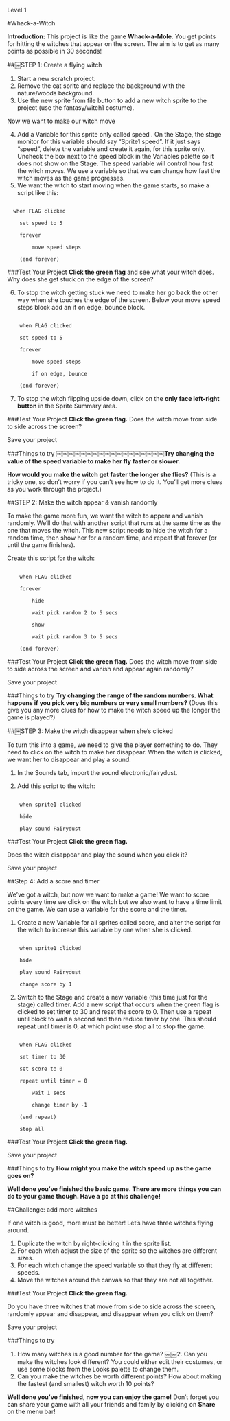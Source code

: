 Level 1

#Whack-a-Witch

__Introduction:__
This project is like the game __Whack-a-Mole__. You get points for hitting the witches that appear on the screen. The aim is to get as many points as possible in 30 seconds!

##￼STEP 1: Create a flying witch

1. Start a new scratch project.
2. Remove the cat sprite and replace the background with the nature/woods
background.
3. Use the new sprite from file button to add a new witch
sprite to the project (use the fantasy/witch1 costume). 

Now we want to make our witch move

4. Add a Variable for this sprite only called speed .
On the Stage, the stage monitor for this variable should say “Sprite1 speed”.
If it just says “speed”, delete the variable and create it again, for this sprite only. Uncheck the box next to the speed block in the
Variables palette so it does not show on the Stage.
The speed variable will control how fast the witch moves. We use a variable so that we can change how fast the witch moves as the game progresses.
5. We want the witch to start moving when the game starts, so make a script like this:

```scratch

  when FLAG clicked

	set speed to 5

	forever

		move speed steps

	(end forever)
```
		
###Test Your Project
__Click the green flag__ and see what your witch does. Why does she get stuck on the edge of the screen?

6. To stop the witch getting stuck we need to make her go back the other way when she touches the edge of the screen. Below your
move speed steps block add an if on edge, bounce block.

```scratch

	when FLAG clicked

	set speed to 5

	forever

		move speed steps

		if on edge, bounce

	(end forever)
```
7. To stop the witch flipping upside down, click on the __only face left-right button__ in the Sprite Summary area.

###Test Your Project
__Click the green flag.__ 
Does the witch move from side to side across the screen?

Save your project

###Things to try
￼￼￼￼￼￼￼￼￼￼￼￼￼￼￼￼￼￼__Try changing the value of the speed variable to make her fly faster or slower.__

__How would you make the witch get faster the longer she flies?__
(This is a tricky one, so don’t worry if you can’t see how to do it. You’ll get more clues as you work through the project.)

##STEP 2: Make the witch appear & vanish randomly

To make the game more fun, we want the witch to appear and vanish randomly. We’ll do that with another script that runs at the same time as the one that moves the witch. This new script needs to hide the witch for a random time, then show her for a random time, and repeat that forever (or until the game finishes).

Create this script for the witch:

```scratch

	when FLAG clicked

	forever

		hide

		wait pick random 2 to 5 secs

		show

		wait pick random 3 to 5 secs

	(end forever)
```
###Test Your Project
__Click the green flag.__ 
Does the witch move from side to side across the screen and vanish and appear again randomly?

Save your project

###Things to try
__Try changing the range of the random numbers. What happens if you pick very big numbers or very small numbers?__
(Does this give you any more clues for how to make the witch speed up the longer the game is played?)

##￼STEP 3: Make the witch disappear when she’s clicked

To turn this into a game, we need to give the player something to do. They need to click on the witch to make her disappear. When the witch is clicked, we want her to disappear and play a sound.

1. In the Sounds tab, import the sound electronic/fairydust. 

2. Add this script to the witch:

```scratch

	when sprite1 clicked

	hide

	play sound Fairydust
```
###Test Your Project
__Click the green flag.__ 

Does the witch disappear and play the sound when you click it?

Save your project

##Step 4: Add a score and timer

We’ve got a witch, but now we want to make a game! We want to score points every time we click on the witch but we also want to have a time limit on the game. We can use a variable for the score and the timer.


1. Create a new Variable for all sprites called score, and alter the script for the witch to increase this variable by one when she is clicked.

```scratch

	when sprite1 clicked

	hide

	play sound Fairydust

	change score by 1
```
2. Switch to the Stage and create a new variable (this time just for the stage) called timer. Add a new script that occurs when the green flag is clicked to set timer to 30 and reset the score to 0. Then use a repeat until block to wait a second and then reduce timer by
one. This should repeat until timer is 0, at which point use stop all to stop the game.

```scratch

	when FLAG clicked

	set timer to 30

	set score to 0

	repeat until timer = 0

		wait 1 secs

		change timer by -1

	(end repeat)

	stop all
```


###Test Your Project
__Click the green flag.__ 

Save your project

###Things to try
__How might you make the witch speed up as the game goes on?__


__Well done you’ve finished the basic game. There are more things you can do to your game though. Have a go at this challenge!__

##Challenge: add more witches

If one witch is good, more must be better! Let’s have three witches flying around.
1. Duplicate the witch by right-clicking it in the sprite list.
2. For each witch adjust the size of the sprite so the witches are different sizes.
3. For each witch change the speed variable so that they fly at different speeds.
4. Move the witches around the canvas so that they are not all together.

###Test Your Project
__Click the green flag.__ 

Do you have three witches that move from side to side across the screen, randomly appear and disappear, and disappear when you click on them?

Save your project

###Things to try
1. How many witches is a good number for the game?
￼￼2. Can you make the witches look different? You could either edit their costumes, or use some blocks from the Looks palette to change them.
3. Can you make the witches be worth different points? How about making the fastest (and smallest) witch worth 10 points?


__Well done you’ve finished, now you can enjoy the game!__
Don’t forget you can share your game with all your friends and family by clicking on __Share__ on the menu bar!

